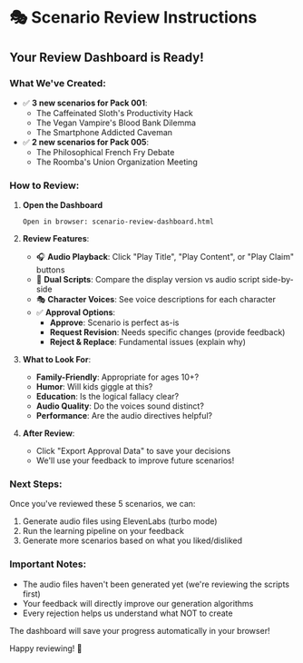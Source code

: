 # 🎭 Scenario Review Instructions

## Your Review Dashboard is Ready!

### What We've Created:
- ✅ **3 new scenarios for Pack 001**: 
  - The Caffeinated Sloth's Productivity Hack
  - The Vegan Vampire's Blood Bank Dilemma  
  - The Smartphone Addicted Caveman
- ✅ **2 new scenarios for Pack 005**:
  - The Philosophical French Fry Debate
  - The Roomba's Union Organization Meeting

### How to Review:

1. **Open the Dashboard**
   ```
   Open in browser: scenario-review-dashboard.html
   ```

2. **Review Features**:
   - 🎧 **Audio Playback**: Click "Play Title", "Play Content", or "Play Claim" buttons
   - 📱 **Dual Scripts**: Compare the display version vs audio script side-by-side
   - 🎭 **Character Voices**: See voice descriptions for each character
   - ✅ **Approval Options**:
     - **Approve**: Scenario is perfect as-is
     - **Request Revision**: Needs specific changes (provide feedback)
     - **Reject & Replace**: Fundamental issues (explain why)

3. **What to Look For**:
   - **Family-Friendly**: Appropriate for ages 10+?
   - **Humor**: Will kids giggle at this?
   - **Education**: Is the logical fallacy clear?
   - **Audio Quality**: Do the voices sound distinct?
   - **Performance**: Are the audio directives helpful?

4. **After Review**:
   - Click "Export Approval Data" to save your decisions
   - We'll use your feedback to improve future scenarios!

### Next Steps:

Once you've reviewed these 5 scenarios, we can:
1. Generate audio files using ElevenLabs (turbo mode)
2. Run the learning pipeline on your feedback
3. Generate more scenarios based on what you liked/disliked

### Important Notes:
- The audio files haven't been generated yet (we're reviewing the scripts first)
- Your feedback will directly improve our generation algorithms
- Every rejection helps us understand what NOT to create

The dashboard will save your progress automatically in your browser!

Happy reviewing! 🎉